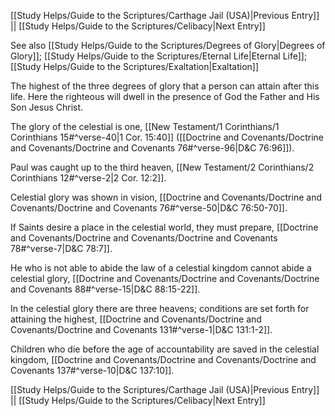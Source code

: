 [[Study Helps/Guide to the Scriptures/Carthage Jail (USA)|Previous Entry]]  ||  [[Study Helps/Guide to the Scriptures/Celibacy|Next Entry]]

 See also [[Study Helps/Guide to the Scriptures/Degrees of Glory|Degrees of Glory]]; [[Study Helps/Guide to the Scriptures/Eternal Life|Eternal Life]]; [[Study Helps/Guide to the Scriptures/Exaltation|Exaltation]]

 The highest of the three degrees of glory that a person can attain after this life. Here the righteous will dwell in the presence of God the Father and His Son Jesus Christ.

 The glory of the celestial is one, [[New Testament/1 Corinthians/1 Corinthians 15#^verse-40|1 Cor. 15:40]] ([[Doctrine and Covenants/Doctrine and Covenants/Doctrine and Covenants 76#^verse-96|D&C 76:96]]).

 Paul was caught up to the third heaven, [[New Testament/2 Corinthians/2 Corinthians 12#^verse-2|2 Cor. 12:2]].

 Celestial glory was shown in vision, [[Doctrine and Covenants/Doctrine and Covenants/Doctrine and Covenants 76#^verse-50|D&C 76:50-70]].

 If Saints desire a place in the celestial world, they must prepare, [[Doctrine and Covenants/Doctrine and Covenants/Doctrine and Covenants 78#^verse-7|D&C 78:7]].

 He who is not able to abide the law of a celestial kingdom cannot abide a celestial glory, [[Doctrine and Covenants/Doctrine and Covenants/Doctrine and Covenants 88#^verse-15|D&C 88:15-22]].

 In the celestial glory there are three heavens; conditions are set forth for attaining the highest, [[Doctrine and Covenants/Doctrine and Covenants/Doctrine and Covenants 131#^verse-1|D&C 131:1-2]].

 Children who die before the age of accountability are saved in the celestial kingdom, [[Doctrine and Covenants/Doctrine and Covenants/Doctrine and Covenants 137#^verse-10|D&C 137:10]].

[[Study Helps/Guide to the Scriptures/Carthage Jail (USA)|Previous Entry]]  ||  [[Study Helps/Guide to the Scriptures/Celibacy|Next Entry]]